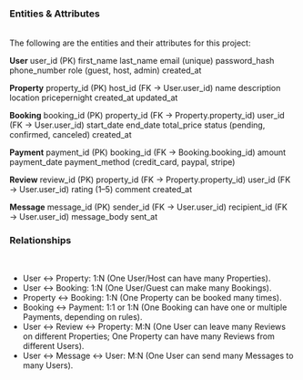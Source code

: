 ### Entities & Attributes
<br>
The following are the entities and their attributes for this project:

**User**
user_id (PK)
first_name
last_name
email (unique)
password_hash
phone_number
role (guest, host, admin)
created_at

**Property**
property_id (PK)
host_id (FK → User.user_id)
name
description
location
pricepernight
created_at
updated_at

**Booking**
booking_id (PK)
property_id (FK → Property.property_id)
user_id (FK → User.user_id)
start_date
end_date
total_price
status (pending, confirmed, canceled)
created_at

**Payment**
payment_id (PK)
booking_id (FK → Booking.booking_id)
amount
payment_date
payment_method (credit_card, paypal, stripe)

**Review**
review_id (PK)
property_id (FK → Property.property_id)
user_id (FK → User.user_id)
rating (1–5)
comment
created_at

**Message**
message_id (PK)
sender_id (FK → User.user_id)
recipient_id (FK → User.user_id)
message_body
sent_at

### Relationships
<br>

- User ↔ Property: 1:N (One User/Host can have many Properties).
- User ↔ Booking: 1:N (One User/Guest can make many Bookings).
- Property ↔ Booking: 1:N (One Property can be booked many times).
- Booking ↔ Payment: 1:1 or 1:N (One Booking can have one or multiple Payments, depending on rules).
- User ↔ Review ↔ Property: M:N (One User can leave many Reviews on different Properties; One Property can have many Reviews from different Users).
- User ↔ Message ↔ User: M:N (One User can send many Messages to many Users).
